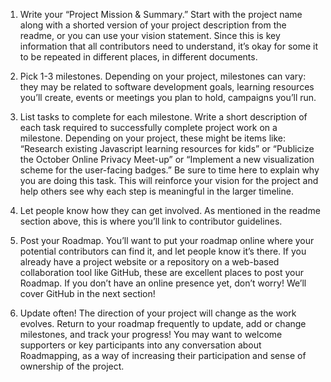 1. Write your “Project Mission & Summary.” Start with the project name along with a shorted version of your project description from the readme, or you can use your vision statement. Since this is key information that all contributors need to understand, it’s okay for some it to be repeated in different places, in different documents.

2. Pick 1-3 milestones. Depending on your project, milestones can vary: they may be related to software development goals, learning resources you’ll create, events or meetings you plan to hold, campaigns you’ll run.

3. List tasks to complete for each milestone. Write a short description of each task required to successfully complete project work on a milestone. Depending on your project, these might be items like: “Research existing Javascript learning resources for kids” or “Publicize the October Online Privacy Meet-up” or “Implement a new visualization scheme for the user-facing badges.” Be sure to time here to explain why you are doing this task. This will reinforce your vision for the project and help others see why each step is meaningful in the larger timeline.

4. Let people know how they can get involved. As mentioned in the readme section above, this is where you’ll link to contributor guidelines.

5. Post your Roadmap. You’ll want to put your roadmap online where your potential contributors can find it, and let people know it’s there. If you already have a project website or a repository on a web-based collaboration tool like GitHub, these are excellent places to post your Roadmap. If you don’t have an online presence yet, don’t worry! We’ll cover GitHub in the next section!

6. Update often! The direction of your project will change as the work evolves. Return to your roadmap frequently to update, add or change milestones, and track your progress! You may want to welcome supporters or key participants into any conversation about Roadmapping, as a way of increasing their participation and sense of ownership of the project.
